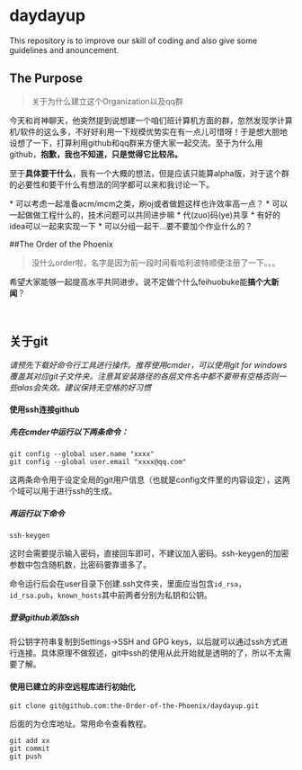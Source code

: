 # daydayup
This repository is to improve our skill of coding and also give some guidelines and anouncement.
## The Purpose
>关于为什么建立这个Organization以及qq群


<p>今天和肖神聊天，他突然提到说想建一个咱们班计算机方面的群，忽然发现学计算机/软件的这么多，不好好利用一下规模优势实在有一点儿可惜呀！于是想大胆地设想了一下，打算利用github和qq群来方便大家一起交流。至于为什么用github，<strong>抱歉，我也不知道，只是觉得它比较吊。</strong></p>
<p>至于<strong>具体要干什么</strong>，我有一个大概的想法，但是应该只能算alpha版，对于这个群的必要性和要干什么有想法的同学都可以来和我讨论一下。</p>
* 可以考虑一起准备acm/mcm之类，刷oj或者做题这样也许效率高一点？
* 可以一起做做工程什么的，技术问题可以共同进步嘛
* 代(zuo)码(ye)共享
* 有好的idea可以一起来实现一下
* 可以分组一起干...要不要加个作业什么的？
  <br/>


##The Order of the Phoenix
>没什么order啦，名字是因为前一段时间看哈利波特顺便注册了一下。。。

<p>
希望大家能够一起提高水平共同进步。说不定做个什么feihuobuke能<strong>搞个大新闻</strong>？
</p>
<br/>

## 关于git

*请预先下载好命令行工具进行操作。推荐使用cmder，可以使用git for windows覆盖其对应git子文件夹。注意其安装路径的各层文件名中都不要带有空格否则一些alas会失效。建议保持无空格的好习惯*

#### 使用ssh连接github

##### 先在cmder中运行以下两条命令：

```shell
git config --global user.name "xxxx"
git config --global user.email "xxxx@qq.com"
```

​	这两条命令用于设定全局的git用户信息（也就是config文件里的内容设定），这两个域可以用于进行ssh的生成。

##### 再运行以下命令

```shell
ssh-keygen
```

​	这时会需要提示输入密码，直接回车即可，不建议加入密码。ssh-keygen的加密参数中包含随机数，比密码要靠谱多了。

​	命令运行后会在user目录下创建.ssh文件夹，里面应当包含`id_rsa`，`id_rsa.pub`，`known_hosts`其中前两者分别为私钥和公钥。

##### 登录github添加ssh

将公钥字符串复制到Settings->SSH and GPG keys，以后就可以通过ssh方式进行连接。具体原理不做叙述，git中ssh的使用从此开始就是透明的了，所以不太需要了解。

#### 使用已建立的非空远程库进行初始化

```shell
git clone git@github.com:the-Order-of-the-Phoenix/daydayup.git
```

后面的为仓库地址。常用命令查看教程。

```shell
git add xx
git commit
git push
```

